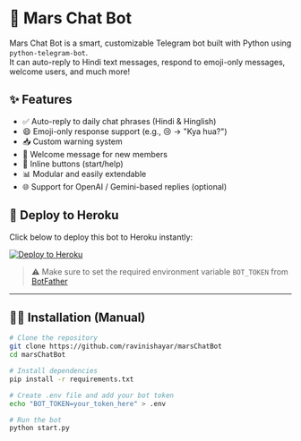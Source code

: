 # 🤖 Mars Chat Bot

Mars Chat Bot is a smart, customizable Telegram bot built with Python using `python-telegram-bot`.  
It can auto-reply to Hindi text messages, respond to emoji-only messages, welcome users, and much more!

## ✨ Features

- ✅ Auto-reply to daily chat phrases (Hindi & Hinglish)
- 😄 Emoji-only response support (e.g., 😢 → "Kya hua?")
- 📥 Custom warning system
- 📝 Welcome message for new members
- 🔘 Inline buttons (start/help)
- 📊 Modular and easily extendable
- 🌐 Support for OpenAI / Gemini-based replies (optional)

## 🚀 Deploy to Heroku

Click below to deploy this bot to Heroku instantly:

[![Deploy to Heroku](https://www.herokucdn.com/deploy/button.svg)](https://heroku.com/deploy?template=https://github.com/ravinishayar/marsChatBot)

> ⚠️ Make sure to set the required environment variable `BOT_TOKEN` from [BotFather](https://t.me/BotFather)

---

## 🧑‍💻 Installation (Manual)

```bash
# Clone the repository
git clone https://github.com/ravinishayar/marsChatBot
cd marsChatBot

# Install dependencies
pip install -r requirements.txt

# Create .env file and add your bot token
echo "BOT_TOKEN=your_token_here" > .env

# Run the bot
python start.py

